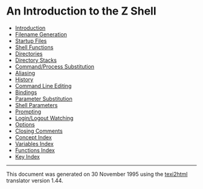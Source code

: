 # An Introduction to the Z Shell

- [Introduction](intro_1.html#SEC1)
- [Filename Generation](intro_2.html#SEC2)
- [Startup Files](intro_3.html#SEC3)
- [Shell Functions](intro_4.html#SEC4)
- [Directories](intro_5.html#SEC5)
- [Directory Stacks](intro_6.html#SEC6)
- [Command/Process Substitution](intro_7.html#SEC7)
- [Aliasing](intro_8.html#SEC8)
- [History](intro_9.html#SEC9)
- [Command Line Editing](intro_10.html#SEC10)
- [Bindings](intro_11.html#SEC11)
- [Parameter Substitution](intro_12.html#SEC12)
- [Shell Parameters](intro_13.html#SEC13)
- [Prompting](intro_14.html#SEC14)
- [Login/Logout Watching](intro_15.html#SEC15)
- [Options](intro_16.html#SEC16)
- [Closing Comments](intro_17.html#SEC17)
- [Concept Index](intro_18.html#SEC18)
- [Variables Index](intro_19.html#SEC19)
- [Functions Index](intro_20.html#SEC20)
- [Key Index](intro_21.html#SEC21)

* * *

This document was generated on 30 November 1995 using the
[texi2html](http://wwwcn.cern.ch/dci/texi2html/)
translator version 1.44.


